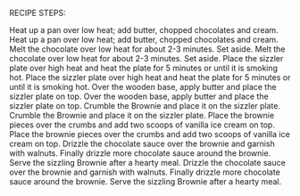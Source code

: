 RECIPE STEPS:

Heat up a pan over low heat; add butter, chopped chocolates and cream.
Heat up a pan over low heat; add butter, chopped chocolates and cream.
Melt the chocolate over low heat for about 2-3 minutes. Set aside.
Melt the chocolate over low heat for about 2-3 minutes. Set aside.
Place the sizzler plate over high heat and heat the plate for 5 minutes or until it is smoking hot.
Place the sizzler plate over high heat and heat the plate for 5 minutes or until it is smoking hot.
Over the wooden base, apply butter and place the sizzler plate on top.
Over the wooden base, apply butter and place the sizzler plate on top.
Crumble the Brownie and place it on the sizzler plate.
Crumble the Brownie and place it on the sizzler plate.
Place the brownie pieces over the crumbs and add two scoops of vanilla ice cream on top.
Place the brownie pieces over the crumbs and add two scoops of vanilla ice cream on top.
Drizzle the chocolate sauce over the brownie and garnish with walnuts. Finally drizzle more chocolate sauce around the brownie. Serve the sizzling Brownie after a hearty meal.
Drizzle the chocolate sauce over the brownie and garnish with walnuts. Finally drizzle more chocolate sauce around the brownie. Serve the sizzling Brownie after a hearty meal.